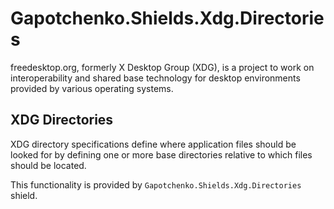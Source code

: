﻿# Gapotchenko.Shields.Xdg.Directories

freedesktop.org, formerly X Desktop Group (XDG), is a project to work on
interoperability and shared base technology for desktop environments provided
by various operating systems.

## XDG Directories

XDG directory specifications define where application files should be looked
for by defining one or more base directories relative to which files should be
located.

This functionality is provided by `Gapotchenko.Shields.Xdg.Directories`
shield.
